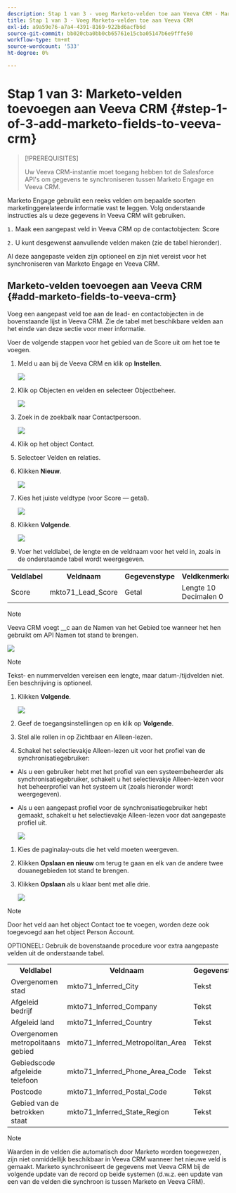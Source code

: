 ```yaml
---
description: Stap 1 van 3 - voeg Marketo-velden toe aan Veeva CRM - Marketo Docs - Productdocumentatie
title: Stap 1 van 3 - Voeg Marketo-velden toe aan Veeva CRM
exl-id: a9a59e76-a7a4-4391-8169-922bd6acfb6d
source-git-commit: bb020cba0bb0cb65761e15cba05147b6e9fffe50
workflow-type: tm+mt
source-wordcount: '533'
ht-degree: 0%

---
```


# Stap 1 van 3: Marketo-velden toevoegen aan Veeva CRM {#step-1-of-3-add-marketo-fields-to-veeva-crm}

>[!PREREQUISITES]
>
>Uw Veeva CRM-instantie moet toegang hebben tot de Salesforce API&#39;s om gegevens te synchroniseren tussen Marketo Engage en Veeva CRM.

Marketo Engage gebruikt een reeks velden om bepaalde soorten marketinggerelateerde informatie vast te leggen. Volg onderstaande instructies als u deze gegevens in Veeva CRM wilt gebruiken.

`1.` Maak een aangepast veld in Veeva CRM op de contactobjecten: Score

`2.` U kunt desgewenst aanvullende velden maken (zie de tabel hieronder).

Al deze aangepaste velden zijn optioneel en zijn niet vereist voor het synchroniseren van Marketo Engage en Veeva CRM.

## Marketo-velden toevoegen aan Veeva CRM {#add-marketo-fields-to-veeva-crm}

Voeg een aangepast veld toe aan de lead- en contactobjecten in de bovenstaande lijst in Veeva CRM. Zie de tabel met beschikbare velden aan het einde van deze sectie voor meer informatie.

Voer de volgende stappen voor het gebied van de Score uit om het toe te voegen.

1. Meld u aan bij de Veeva CRM en klik op **Instellen**.

   ![](assets/step-1-of-3-add-marketo-fields-1.png)

1. Klik op Objecten en velden en selecteer Objectbeheer.

   ![](assets/step-1-of-3-add-marketo-fields-2.png)

1. Zoek in de zoekbalk naar Contactpersoon.

   ![](assets/step-1-of-3-add-marketo-fields-3.png)

1. Klik op het object Contact.

1. Selecteer Velden en relaties.

1. Klikken **Nieuw**.

   ![](assets/step-1-of-3-add-marketo-fields-4.png)

1. Kies het juiste veldtype (voor Score — getal).

   ![](assets/step-1-of-3-add-marketo-fields-5.png)

1. Klikken **Volgende**.

   ![](assets/step-1-of-3-add-marketo-fields-6.png)

1. Voer het veldlabel, de lengte en de veldnaam voor het veld in, zoals in de onderstaande tabel wordt weergegeven.

<table>
 <tbody>
  <tr>
   <th>Veldlabel
   <th>Veldnaam
   <th>Gegevenstype
   <th>Veldkenmerken
  </tr>
  <tr>
   <td>Score</td>
   <td>mkto71_Lead_Score</td>
   <td>Getal</td>
   <td>Lengte 10<br/>
Decimalen 0</td>
  </tr>
 </tbody>
</table>

>[!NOTE]
>
>Veeva CRM voegt __c aan de Namen van het Gebied toe wanneer het hen gebruikt om API Namen tot stand te brengen.

![](assets/step-1-of-3-add-marketo-fields-7.png)

>[!NOTE]
>
>Tekst- en nummervelden vereisen een lengte, maar datum-/tijdvelden niet. Een beschrijving is optioneel.

1. Klikken **Volgende**.

   ![](assets/step-1-of-3-add-marketo-fields-8.png)

1. Geef de toegangsinstellingen op en klik op **Volgende**.

1. Stel alle rollen in op Zichtbaar en Alleen-lezen.

1. Schakel het selectievakje Alleen-lezen uit voor het profiel van de synchronisatiegebruiker:

* Als u een gebruiker hebt met het profiel van een systeembeheerder als synchronisatiegebruiker, schakelt u het selectievakje Alleen-lezen voor het beheerprofiel van het systeem uit (zoals hieronder wordt weergegeven).
* Als u een aangepast profiel voor de synchronisatiegebruiker hebt gemaakt, schakelt u het selectievakje Alleen-lezen voor dat aangepaste profiel uit.

   ![](assets/step-1-of-3-add-marketo-fields-9.png)

1. Kies de paginalay-outs die het veld moeten weergeven.

1. Klikken **Opslaan en nieuw** om terug te gaan en elk van de andere twee douanegebieden tot stand te brengen.

1. Klikken **Opslaan** als u klaar bent met alle drie.

   ![](assets/step-1-of-3-add-marketo-fields-10.png)

>[!NOTE]
>
>Door het veld aan het object Contact toe te voegen, worden deze ook toegevoegd aan het object Person Account.

OPTIONEEL: Gebruik de bovenstaande procedure voor extra aangepaste velden uit de onderstaande tabel.

<table>
 <tbody>
  <tr>
   <th>Veldlabel
   <th>Veldnaam
   <th>Gegevenstype
   <th>Veldkenmerken
  </tr>
  <tr>
   <td>Overgenomen stad</td>
   <td>mkto71_Inferred_City</td>
   <td>Tekst</td>
   <td>Lengte 255</td>
  </tr>
  <tr>
   <td>Afgeleid bedrijf</td>
   <td>mkto71_Inferred_Company</td>
   <td>Tekst</td>
   <td>Lengte 255</td>
  </tr>
  <tr>
   <td>Afgeleid land</td>
   <td>mkto71_Inferred_Country</td>
   <td>Tekst</td>
   <td>Lengte 255</td>
  </tr>
  <tr>
   <td>Overgenomen metropolitaans gebied</td>
   <td>mkto71_Inferred_Metropolitan_Area</td>
   <td>Tekst</td>
   <td>Lengte 255</td>
  </tr>
  <tr>
   <td>Gebiedscode afgeleide telefoon</td>
   <td>mkto71_Inferred_Phone_Area_Code</td>
   <td>Tekst</td>
   <td>Lengte 255</td>
  </tr>
  <tr>
   <td>Postcode</td>
   <td>mkto71_Inferred_Postal_Code</td>
   <td>Tekst</td>
   <td>Lengte 255</td>
  </tr>
  <tr>
   <td>Gebied van de betrokken staat</td>
   <td>mkto71_Inferred_State_Region</td>
   <td>Tekst</td>
   <td>Lengte 255</td>
  </tr>
 </tbody>
</table>

>[!NOTE]
>
>Waarden in de velden die automatisch door Marketo worden toegewezen, zijn niet onmiddellijk beschikbaar in Veeva CRM wanneer het nieuwe veld is gemaakt. Marketo synchroniseert de gegevens met Veeva CRM bij de volgende update van de record op beide systemen (d.w.z. een update van een van de velden die synchroon is tussen Marketo en Veeva CRM).
